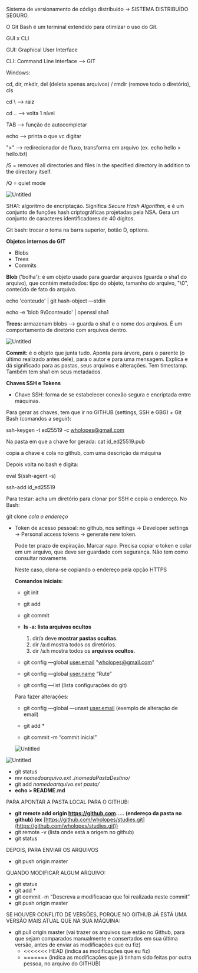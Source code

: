 Sistema de versionamento de código distribuído  → SISTEMA DISTRIBUÍDO SEGURO.

O Git Bash é um terminal extendido para otimizar o uso do Git.

GUI x CLI

GUI: Graphical User Interface

CLI: Command Line Interface —> GIT

Windows:

cd, dir, mkdir, del (deleta apenas arquivos) / rmdir (remove todo o diretório), cls

cd \ —> raiz

cd .. —> volta 1 nível

TAB —> função de autocompletar

echo —> printa o que vc digitar

">" —> redirecionador de fluxo, transforma em arquivo (ex. echo hello > hello.txt)

/S = removes all directories and files in the specified directory in addition to the directory itself.

/Q = quiet mode

![Untitled](https://s3-us-west-2.amazonaws.com/secure.notion-static.com/7525e9bb-d576-466f-ae5a-494fbed3147c/Untitled.png)

SHA1:  algoritmo de encriptação. Significa *Secure Hash Algorithm,* e é um conjunto de funções hash criptográficas projetadas pela NSA. Gera um conjunto de caracteres identificadores de 40 dígitos.

Git bash: trocar o tema na barra superior, botão D, options.

**Objetos internos do GIT**

- Blobs
- Trees
- Commits

**Blob** ('bolha'): é um objeto usado para guardar arquivos (guarda o sha1 do arquivo), que contém metadados: tipo do objeto, tamanho do arquivo, "\0", conteúdo de fato do arquivo.

echo 'conteudo' | git hash-object —stdin

echo -e 'blob 9\0conteudo' | openssl sha1

**Trees:** armazenam blobs —> guarda o sha1 e o nome dos arquivos. É um comportamento de diretório com arquivos dentro.

![Untitled](https://s3-us-west-2.amazonaws.com/secure.notion-static.com/020742cd-4436-4205-9481-b5e16a52decc/Untitled.png)

**Commit:** é o objeto que junta tudo. Aponta para árvore, para o parente (o último realizado antes dele), para o autor e para uma mensagem. Explica e dá significado para as pastas, seus arquivos e alterações. Tem timestamp. Também tem sha1 em seus metadados.

**Chaves SSH e Tokens**

- Chave SSH: forma de se estabelecer conexão segura e encriptada entre máquinas.

Para gerar as chaves, tem que ir no GITHUB (settings, SSH e GBG) + Git Bash (comandos a seguir):

ssh-keygen -t ed25519 -c wholopes@gmail.com

Na pasta em que a chave for gerada: cat id_ed25519.pub

copia a chave e cola no github, com uma descrição da máquina

Depois volta no bash e digita:     

eval $(ssh-agent -s)

ssh-add id_ed25519

Para testar: acha um diretório para clonar por SSH e copia o endereço. No Bash:

git clone *cola o endereço*

- Token de acesso pessoal: no github, nos settings → Developer settings → Personal access tokens → generate new token.
    
    Pode ter prazo de expiração. Marcar *repo.* Precisa copiar o token e colar em um arquivo, que deve ser guardado com segurança. Não tem como consultar novamente. 
    
    Neste caso, clona-se copiando o endereço pela opção HTTPS
    
    **Comandos iniciais:**
    
    - git init
    - git add
    - git commit
    
    - **ls -a: lista arquivos ocultos**
        1. dir/a deve **mostrar pastas ocultas**.
        2. dir /a:d mostra todos os diretórios.
        3. dir /a:h mostra todos os **arquivos ocultos**.
    - git config —global [user.email](http://user.email) "wholopes@gmail.com"
    - git config —global [user.name](http://user.name) “Rute”
    
    - git config —list (lista configurações do git)
    
    Para fazer alterações:
    
    - git config —global —unset [user.email](http://user.email) (exemplo de alteração de email)
    
    - git add *
    - git commit -m “commit inicial”
    
    ![Untitled](https://s3-us-west-2.amazonaws.com/secure.notion-static.com/02bcda1a-14f3-42a5-bb7a-089fee0bcd10/Untitled.png)
    

![Untitled](https://s3-us-west-2.amazonaws.com/secure.notion-static.com/b376f0b0-9ded-40bb-998c-0cda84f19eae/Untitled.png)

- git status
- mv *nomedoarquivo.ext* ./*nomedaPastaDestino/*
- git add *nomedoartquivo.ext pasta/*
- **echo > README.md**

PARA APONTAR A PASTA LOCAL PARA O GITHUB:

- **git remote add origin https://github.com..... (endereço da pasta no github) (ex** [https://github.com/wholopes/studies.git](https://github.com/wholopes/studies.git))
- git remote -v (lista onde está a origem no github)
- git status

DEPOIS, PARA ENVIAR OS ARQUIVOS

- git push origin master

QUANDO MODIFICAR ALGUM ARQUIVO:

- git status
- git add *
- git commit -m “Descreva a modificacao que foi realizada neste commit”
- git push origin master

SE HOUVER CONFLITO DE VERSÕES, PORQUE NO GITHUB JÁ ESTÁ UMA VERSÃO MAIS ATUAL QUE NA SUA MÁQUINA:

- git pull origin master (vai trazer os arquivos que estão no Github, para que sejam comparados manualmente e consertados em sua última versão, antes de enviar as modificações que eu fiz)
    - <<<<<<< HEAD (indica as modificações que eu fiz)
    - ======= (indica as modificações que já tinham sido feitas por outra pessoa, no arquivo do GITHUB)
